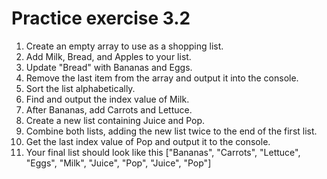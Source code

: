 # Practice exercise 3.2
1. Create an empty array to use as a shopping list.
2. Add Milk, Bread, and Apples to your list.
3. Update "Bread" with Bananas and Eggs.
4. Remove the last item from the array and output it into the console.
5. Sort the list alphabetically.
6. Find and output the index value of Milk.
7. After Bananas, add Carrots and Lettuce.
8. Create a new list containing Juice and Pop.
9. Combine both lists, adding the new list twice to the end of the first list.
10. Get the last index value of Pop and output it to the console.
11. Your final list should look like this
["Bananas", "Carrots", "Lettuce", "Eggs", "Milk", "Juice",
"Pop", "Juice", "Pop"]